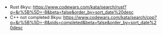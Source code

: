 * Rust 8kyu: https://www.codewars.com/kata/search/rust?q=&r%5B%5D=-8&beta=false&order_by=sort_date%20desc
* C++ not completed 8kyu: https://www.codewars.com/kata/search/cpp?q=&r%5B%5D=-8&xids=completed&beta=false&order_by=sort_date%20desc